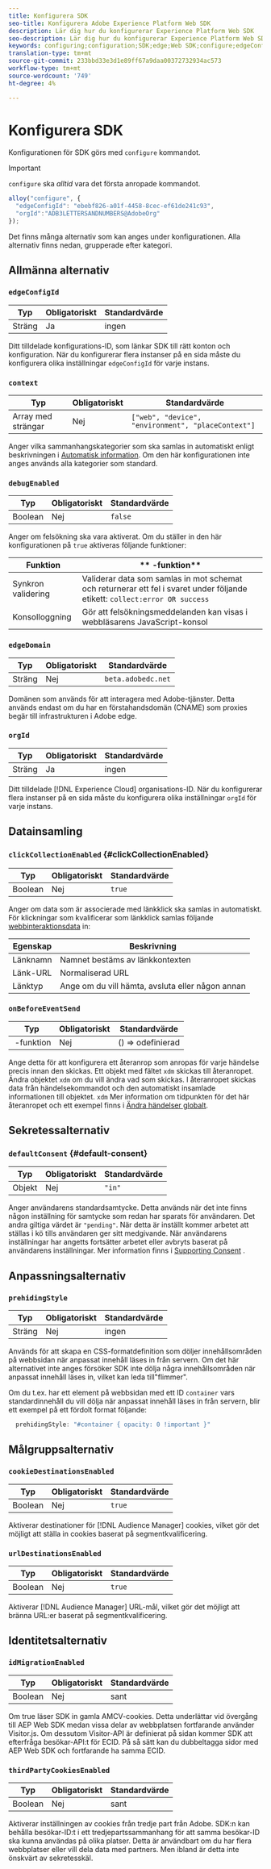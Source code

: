 ```yaml
---
title: Konfigurera SDK
seo-title: Konfigurera Adobe Experience Platform Web SDK
description: Lär dig hur du konfigurerar Experience Platform Web SDK
seo-description: Lär dig hur du konfigurerar Experience Platform Web SDK
keywords: configuring;configuration;SDK;edge;Web SDK;configure;edgeConfigId;context;web;device;environment;placeContext;debugEnabled;edgeDomain;orgId;clickCollectionEnabled;onBeforeEventSend;defaultConsent;web sdk settings;prehidingStyle;opacity;cookieDestinationsEnabled;urlDestinationsEnabled;idMigrationEnabled;thirdPartyCookiesEnabled;
translation-type: tm+mt
source-git-commit: 233bbd33e3d1e89ff67a9daa00372732934ac573
workflow-type: tm+mt
source-wordcount: '749'
ht-degree: 4%

---
```



# Konfigurera SDK

Konfigurationen för SDK görs med `configure` kommandot.

>[!IMPORTANT]
>
>`configure` ska *alltid* vara det första anropade kommandot.

```javascript
alloy("configure", {
  "edgeConfigId": "ebebf826-a01f-4458-8cec-ef61de241c93",
  "orgId":"ADB3LETTERSANDNUMBERS@AdobeOrg"
});
```

Det finns många alternativ som kan anges under konfigurationen. Alla alternativ finns nedan, grupperade efter kategori.

## Allmänna alternativ

### `edgeConfigId`

| **Typ** | **Obligatoriskt** | **Standardvärde** |
| -------- | ------------ | ----------------- |
| Sträng | Ja | ingen |

Ditt tilldelade konfigurations-ID, som länkar SDK till rätt konton och konfiguration.  När du konfigurerar flera instanser på en sida måste du konfigurera olika inställningar `edgeConfigId` för varje instans.

### `context`

| **Typ** | **Obligatoriskt** | **Standardvärde** |
| ---------------- | ------------ | -------------------------------------------------- |
| Array med strängar | Nej | `["web", "device", "environment", "placeContext"]` |

Anger vilka sammanhangskategorier som ska samlas in automatiskt enligt beskrivningen i [Automatisk information](../data-collection/automatic-information.md).  Om den här konfigurationen inte anges används alla kategorier som standard.

### `debugEnabled`

| **Typ** | **Obligatoriskt** | **Standardvärde** |
| -------- | ------------ | ----------------- |
| Boolean | Nej | `false` |

Anger om felsökning ska vara aktiverat. Om du ställer in den här konfigurationen på `true` aktiveras följande funktioner:

| **Funktion** | ** -funktion** |
| ---------------------- | ------------------ |
| Synkron validering | Validerar data som samlas in mot schemat och returnerar ett fel i svaret under följande etikett: `collect:error OR success` |
| Konsolloggning | Gör att felsökningsmeddelanden kan visas i webbläsarens JavaScript-konsol |

### `edgeDomain`

| **Typ** | **Obligatoriskt** | **Standardvärde** |
| -------- | ------------ | ------------------ |
| Sträng | Nej | `beta.adobedc.net` |

Domänen som används för att interagera med Adobe-tjänster. Detta används endast om du har en förstahandsdomän (CNAME) som proxies begär till infrastrukturen i Adobe edge.

### `orgId`

| **Typ** | **Obligatoriskt** | **Standardvärde** |
| -------- | ------------ | ----------------- |
| Sträng | Ja | ingen |

Ditt tilldelade [!DNL Experience Cloud] organisations-ID.  När du konfigurerar flera instanser på en sida måste du konfigurera olika inställningar `orgId` för varje instans.

## Datainsamling

### `clickCollectionEnabled` {#clickCollectionEnabled}

| **Typ** | **Obligatoriskt** | **Standardvärde** |
| -------- | ------------ | ----------------- |
| Boolean | Nej | `true` |

Anger om data som är associerade med länkklick ska samlas in automatiskt. För klickningar som kvalificerar som länkklick samlas följande [webbinteraktionsdata](https://github.com/adobe/xdm/blob/master/docs/reference/context/webinteraction.schema.md) in:

| **Egenskap** | **Beskrivning** |
| ------------ | ----------------------------------- |
| Länknamn | Namnet bestäms av länkkontexten |
| Länk-URL | Normaliserad URL |
| Länktyp | Ange om du vill hämta, avsluta eller någon annan |

### `onBeforeEventSend`

| **Typ** | **Obligatoriskt** | **Standardvärde** |
| -------- | ------------ | ----------------- |
|  -funktion | Nej | () => odefinierad |

Ange detta för att konfigurera ett återanrop som anropas för varje händelse precis innan den skickas.  Ett objekt med fältet `xdm` skickas till återanropet.  Ändra objektet `xdm` om du vill ändra vad som skickas.  I återanropet skickas data från händelsekommandot och den automatiskt insamlade informationen till objektet. `xdm`  Mer information om tidpunkten för det här återanropet och ett exempel finns i [Ändra händelser globalt](tracking-events.md#modifying-events-globally).

## Sekretessalternativ

### `defaultConsent` {#default-consent}

| **Typ** | **Obligatoriskt** | **Standardvärde** |
| -------- | ------------ | ----------------- |
| Objekt | Nej | `"in"` |

Anger användarens standardsamtycke. Detta används när det inte finns någon inställning för samtycke som redan har sparats för användaren. Det andra giltiga värdet är `"pending"`. När detta är inställt kommer arbetet att ställas i kö tills användaren ger sitt medgivande. När användarens inställningar har angetts fortsätter arbetet eller avbryts baserat på användarens inställningar. Mer information finns i [Supporting Consent](../consent/supporting-consent.md) .

## Anpassningsalternativ

### `prehidingStyle`

| **Typ** | **Obligatoriskt** | **Standardvärde** |
| -------- | ------------ | ----------------- |
| Sträng | Nej | ingen |

Används för att skapa en CSS-formatdefinition som döljer innehållsområden på webbsidan när anpassat innehåll läses in från servern. Om det här alternativet inte anges försöker SDK inte dölja några innehållsområden när anpassat innehåll läses in, vilket kan leda till&quot;flimmer&quot;.

Om du t.ex. har ett element på webbsidan med ett ID `container` vars standardinnehåll du vill dölja när anpassat innehåll läses in från servern, blir ett exempel på ett fördolt format följande:

```javascript
  prehidingStyle: "#container { opacity: 0 !important }"
```

## Målgruppsalternativ

### `cookieDestinationsEnabled`

| **Typ** | **Obligatoriskt** | **Standardvärde** |
| -------- | ------------ | ----------------- |
| Boolean | Nej | `true` |

Aktiverar destinationer för [!DNL Audience Manager] cookies, vilket gör det möjligt att ställa in cookies baserat på segmentkvalificering.

### `urlDestinationsEnabled`

| **Typ** | **Obligatoriskt** | **Standardvärde** |
| -------- | ------------ | ----------------- |
| Boolean | Nej | `true` |

Aktiverar [!DNL Audience Manager] URL-mål, vilket gör det möjligt att bränna URL:er baserat på segmentkvalificering.

## Identitetsalternativ

### `idMigrationEnabled`

| **Typ** | **Obligatoriskt** | **Standardvärde** |
| -------- | ------------ | ----------------- |
| Boolean | Nej | sant |

Om true läser SDK in gamla AMCV-cookies. Detta underlättar vid övergång till AEP Web SDK medan vissa delar av webbplatsen fortfarande använder Visitor.js. Om dessutom Visitor-API är definierat på sidan kommer SDK att efterfråga besökar-API:t för ECID. På så sätt kan du dubbeltagga sidor med AEP Web SDK och fortfarande ha samma ECID.

### `thirdPartyCookiesEnabled`

| **Typ** | **Obligatoriskt** | **Standardvärde** |
| -------- | ------------ | ----------------- |
| Boolean | Nej | sant |

Aktiverar inställningen av cookies från tredje part från Adobe. SDK:n kan behålla besökar-ID:t i ett tredjepartssammanhang för att samma besökar-ID ska kunna användas på olika platser. Detta är användbart om du har flera webbplatser eller vill dela data med partners. Men ibland är detta inte önskvärt av sekretesskäl.
